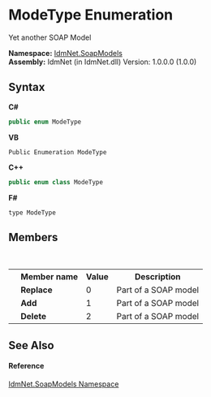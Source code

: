 # ModeType Enumeration
 

Yet another SOAP Model

**Namespace:**&nbsp;<a href="N_IdmNet_SoapModels">IdmNet.SoapModels</a><br />**Assembly:**&nbsp;IdmNet (in IdmNet.dll) Version: 1.0.0.0 (1.0.0)

## Syntax

**C#**<br />
``` C#
public enum ModeType
```

**VB**<br />
``` VB
Public Enumeration ModeType
```

**C++**<br />
``` C++
public enum class ModeType
```

**F#**<br />
``` F#
type ModeType
```


## Members
&nbsp;<table><tr><th></th><th>Member name</th><th>Value</th><th>Description</th></tr><tr><td /><td target="F:IdmNet.SoapModels.ModeType.Replace">**Replace**</td><td>0</td><td>Part of a SOAP model</td></tr><tr><td /><td target="F:IdmNet.SoapModels.ModeType.Add">**Add**</td><td>1</td><td>Part of a SOAP model</td></tr><tr><td /><td target="F:IdmNet.SoapModels.ModeType.Delete">**Delete**</td><td>2</td><td>Part of a SOAP model</td></tr></table>

## See Also


#### Reference
<a href="N_IdmNet_SoapModels">IdmNet.SoapModels Namespace</a><br />